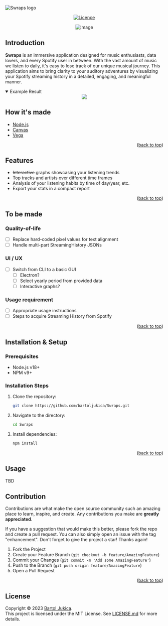 <a name="readme-top"></a>
<img alt="Swraps logo" src="https://github.com/BartolJukica/swraps/assets/54990671/2cfc297a-4e6b-4b83-8322-ef2f0c943409.png" width="" />

<div align="center">
  
  [![Licence](https://img.shields.io/github/license/bartoljukica/swraps?style=for-the-badge)](./LICENSE)
  
  ![image](https://img.shields.io/badge/Node%20js-339933?style=for-the-badge&logo=nodedotjs&logoColor=white)
</div>

## Introduction

**Swraps** is an immersive application designed for music enthusiasts, data lovers, and every Spotify user in between. With the vast amount of music we listen to daily, it's easy to lose track of our unique musical journey. This application aims to bring clarity to your auditory adventures by visualizing your Spotify streaming history in a detailed, engaging, and meaningful manner.

<details open>
  <summary>
    Example Result
  </summary>

<div align="center">
  <img src="https://github.com/BartolJukica/swraps/assets/54990671/52dd0ed5-ea4c-4826-af79-ca4271050a40.png"/>
</div>
</details>


## How it's made
- [Node.js](https://nodejs.org/en/about)
- [Canvas](https://www.npmjs.com/package/canvas)
- [Vega](https://www.npmjs.com/package/vega)
<p align="right">(<a href="#readme-top">back to top</a>)</p>

## Features
- ~~Interactive~~ graphs showcasing your listening trends
- Top tracks and artists over different time frames
- Analysis of your listening habits by time of day/year, etc.
- Export your stats in a compact report
<p align="right">(<a href="#readme-top">back to top</a>)</p>

## To be made

### Quality-of-life
- [ ] Replace hard-coded pixel values for text alignment
- [ ] Handle multi-part StreamingHistory JSONs

### UI / UX
- [ ] Switch from CLI to a basic GUI
  - [ ] Electron?
  - [ ] Select yearly period from provided data
  - [ ] Interactive graphs?

### Usage requirement
- [ ] Appropriate usage instructions
- [ ] Steps to acquire Streaming History from Spotify

<p align="right">(<a href="#readme-top">back to top</a>)</p>

## Installation & Setup

### Prerequisites
- Node.js v18+
- NPM v9+

### Installation Steps
1. Clone the repository:
   ```sh
   git clone https://github.com/bartoljukica/Swraps.git
   ```
2. Navigate to the directory:
   ```sh
   cd Swraps
   ```
3. Install dependencies:
   ```sh
   npm install
   ```
<p align="right">(<a href="#readme-top">back to top</a>)</p>

## Usage
TBD

## Contribution
Contributions are what make the open source community such an amazing place to learn, inspire, and create. Any contributions you make are **greatly appreciated**.

If you have a suggestion that would make this better, please fork the repo and create a pull request. You can also simply open an issue with the tag "enhancement".
Don't forget to give the project a star! Thanks again!

1. Fork the Project
2. Create your Feature Branch (`git checkout -b feature/AmazingFeature`)
3. Commit your Changes (`git commit -m 'Add some AmazingFeature'`)
4. Push to the Branch (`git push origin feature/AmazingFeature`)
5. Open a Pull Request

<p align="right">(<a href="#readme-top">back to top</a>)</p>

## License
Copyright © 2023 [Bartol Jukica](mailto:bartj@bartbyte.com).<br>
This project is licensed under the MIT License. See [LICENSE.md](LICENSE.md) for more details.

